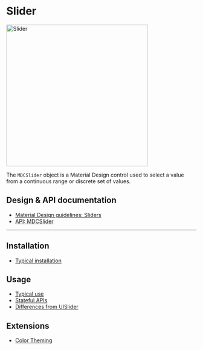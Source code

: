 # Slider

<div class="article__asset article__asset--screenshot">
  <img src="docs/assets/slider.png" alt="Slider" width="375">
</div>

The `MDCSlider` object is a Material Design control used to select a value from a continuous range
or discrete set of values.

## Design & API documentation

* [Material Design guidelines: Sliders](https://material.io/go/design-sliders)
* [API: MDCSlider](https://material.io/components/ios/catalog/sliders/api-docs/Classes/MDCSlider.html)

<!-- toc -->

- - -

## Installation

- [Typical installation](../../../docs/component-installation.md)

## Usage

- [Typical use](typical-use.md)
- [Stateful APIs](stateful-apis.md)
- [Differences from UISlider](differences-from-uislider.md)

## Extensions

- [Color Theming](color-theming.md)
